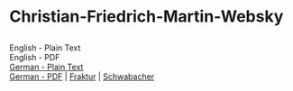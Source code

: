 # Christian-Friedrich-Martin-Websky

## 

English - Plain Text  
English - PDF  
[German - Plain Text](full-text-german.md)  
[German - PDF](https://cdn.solaranamnesis.com/Websky/websky_gnadenfrei_german-frak.pdf) | [Fraktur](https://cdn.solaranamnesis.com/Websky/websky_gnadenfrei_german-frak.pdf) | [Schwabacher](https://cdn.solaranamnesis.com/Websky/websky_gnadenfrei_german-swab.pdf)  
